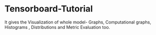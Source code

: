 # Tensorboard-Tutorial
It gives the Visualization of whole model- Graphs, Computational graphs, Histograms , Distributions and Metric Evaluation too.
